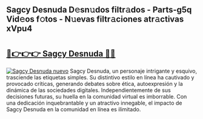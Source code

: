 ## Sagcy Desnuda D𝚎sn𝚞dos filtr𝚊dos - Parts-g5q Vid𝚎os f𝚘tos - N𝚞evas filtr𝚊ciones atr𝚊ctivas xVpu4

# <h2><a href="http://mb6ux55.tromn.icu/?c=Sagcy+Desnuda">🔗👉👉👉 Sagcy Desnuda 🔗🔗</a></h2>

[![Sagcy Desnuda nuevo](https://i.imgur.com/pEAQMta.gif)](http://mb6ux55.tromn.icu/?c=Sagcy+Desnuda)
Sagcy Desnuda, un personaje intrigante y esquivo, trasciende las etiquetas simples. Su distintivo estilo en línea ha cautivado y provocado críticas, generando debates sobre ética, autoexpresión y la dinámica de las sociedades digitales. Independientemente de sus decisiones futuras, su huella en la comunidad virtual es imborrable. Con una dedicación inquebrantable y un atractivo innegable, el impacto de Sagcy Desnuda en la comunidad en línea es ilimitado.
